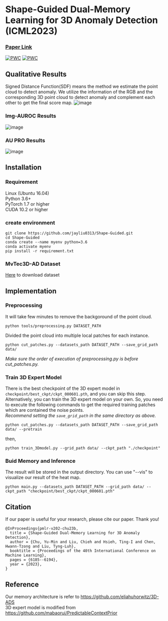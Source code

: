 # Shape-Guided Dual-Memory Learning for 3D Anomaly Detection (ICML2023)
### [Paper Link](https://openreview.net/pdf?id=IkSGn9fcPz)
[![PWC](https://img.shields.io/endpoint.svg?url=https://paperswithcode.com/badge/shape-guided-shape-guided-dual-memory/3d-anomaly-detection-and-segmentation-on)](https://paperswithcode.com/sota/3d-anomaly-detection-and-segmentation-on?p=shape-guided-shape-guided-dual-memory)
[![PWC](https://img.shields.io/endpoint.svg?url=https://paperswithcode.com/badge/shape-guided-shape-guided-dual-memory/rgb-3d-anomaly-detection-and-segmentation-on)](https://paperswithcode.com/sota/rgb-3d-anomaly-detection-and-segmentation-on?p=shape-guided-shape-guided-dual-memory)
## Qualitative Results
Signed Distance Function(SDF) means the method we estimate the point cloud to detect anomaly. We utilize the information of the RGB and the corresponding 3D point cloud to detect anomaly and complement each other to get the final score map.
![image](https://github.com/jayliu0313/Shape-Guided/blob/main/img/complementary_heatmap.png)
### Img-AUROC Results
![image](https://github.com/jayliu0313/Shape-Guided/blob/main/img/Img_AUROC.png)
### AU PRO Results
![image](https://github.com/jayliu0313/Shape-Guided/blob/main/img/Pix_AUPRO.png)
## Installation
### Requirement
Linux (Ubuntu 16.04)  
Python 3.6+  
PyTorch 1.7 or higher  
CUDA 10.2 or higher

### create environment
```
git clone https://github.com/jayliu0313/Shape-Guided.git
cd Shape-Guided
conda create --name myenv python=3.6
conda activate myenv
pip install -r requirement.txt
```

### MvTec3D-AD Dataset
[Here](https://www.mvtec.com/company/research/datasets/mvtec-3d-ad) to download dataset

## Implementation

### Preprocessing
It will take few minutes to remove the backgoround of the point cloud.
```
python tools/preprocessing.py DATASET_PATH
```
Divided the point cloud into multiple local patches for each instance.<br/>
```
python cut_patches.py --datasets_path DATASET_PATH --save_grid_path data/
```
*Make sure the order of execution of preprocessing.py is before cut_patches.py.* <br/>

### Train 3D Expert Model
There is the best checkpoint of the 3D expert model in ```checkpoint/best_ckpt/ckpt_000601.pth```, and you can skip this step. Alternatively, you can train the 3D expert model on your own. So, you need to execute the following commands to get the required training patches which are contained the noise points.<br/>
*Recommend setting the ```save_grid_path``` in the same directory as above.*
```
python cut_patches.py --datasets_path DATASET_PATH --save_grid_path data/ --pretrain
```
then,
```
python train_3Dmodel.py --grid_path data/ --ckpt_path "./checkpoint"
```

### Buid Memory and Inference
The result will be stored in the output directory.
You can use "--vis" to visualize our result of the heat map. 
```
python main.py --datasets_path DATASET_PATH --grid_path data/ --ckpt_path "checkpoint/best_ckpt/ckpt_000601.pth"
```

## Citation
If our paper is useful for your research, please cite our paper. Thank you!
```
@InProceedings{pmlr-v202-chu23b,
  title = {Shape-Guided Dual-Memory Learning for 3D Anomaly Detection},
  author = {Chu, Yu-Min and Liu, Chieh and Hsieh, Ting-I and Chen, Hwann-Tzong and Liu, Tyng-Luh},
  booktitle = {Proceedings of the 40th International Conference on Machine Learning},
  pages = {6185--6194},
  year = {2023},
}
```

## Reference
Our memory architecture is refer to https://github.com/eliahuhorwitz/3D-ADS  
3D expert model is modified from https://github.com/mabaorui/PredictableContextPrior
